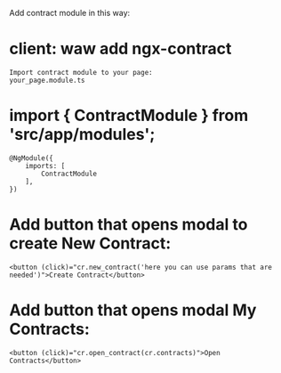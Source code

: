 Add contract module in this way:
# client: waw add ngx-contract
```
Import contract module to your page:
your_page.module.ts
```
# import { ContractModule } from 'src/app/modules';
```
@NgModule({
	imports: [
		ContractModule
	],
})
```
# Add button that opens modal to create New Contract:
```
<button (click)="cr.new_contract('here you can use params that are needed')">Create Contract</button>
```
# Add button that opens modal My Contracts:
```
<button (click)="cr.open_contract(cr.contracts)">Open Contracts</button>
